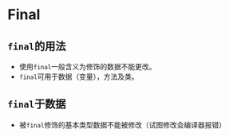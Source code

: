 # Final

## `final`的用法
- 使用`final`一般含义为修饰的数据不能更改。
- `final`可用于数据（变量），方法及类。

## `final`于数据
- 被`final`修饰的基本类型数据不能被修改（试图修改会编译器报错）